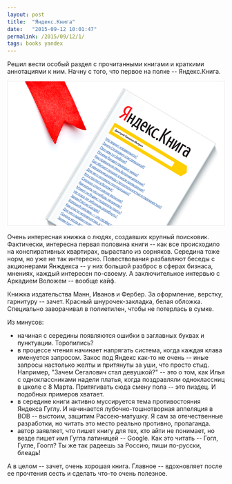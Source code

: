 ```yaml
---
layout: post
title:  "Яндекс.Книга"
date:   "2015-09-12 10:01:47"
permalink: /2015/09/12/1/
tags: books yandex
---
```


Решил вести особый раздел с прочитанными книгами и краткими аннотациями к
ним. Начну с того, что первое на полке -- Яндекс.Книга.

![cover](/assets/static/yandex_book.png)

Очень интересная книжка о людях, создавших крупный
поисковик. Фактически, интересна первая половина книги -- как все
происходило на конспиративных квартирах, вырастало из
сорняков. Середина тоже норм, но уже не так интересно. Повествования
разбавляют беседы с акционерами Янждекса -- у них большой разброс в
сферах бизнаса, мнениях, каждый интересен по-своему. А заключительное
интервью с Аркадием Воложем -- вообще кайф.

Книжка издательства Манн, Иванов и Фербер. За оформление, верстку,
гарнитуру -- зачет. Красный шнурочек-закладка, белая
обложка. Специально заворачивал в полиетилен, чтобы не потерлась в
сумке.

Из минусов:

- начиная с середины появляются ошибки в заглавных буквах и
  пунктуации. Торопились?
- в процессе чтения начинает напрягать система, когда каждая клава
  именуется запросом. Закос под Яндекс как-то не очень -- иные запросы
  настолько желты и притянуты за уши, что просто стыд. Например,
  "Зачем Сегалович стал девушкой?" -- это о том, как Илья с
  одноклассниками надели платья, когда поздравляли одноклассниц в
  школе с 8 Марта. Притягивать сюда смену пола -- это пиздец. И
  подобных примеров хватает.
- в середине книги активно муссируется тема противостояния Яндекса
  Гуглу. И начинается лубочно-тошнотворная аппеляция в ВОВ -- выстоим,
  защитим Рассею-матушку. Я сам за отечественные разработки, но читать
  это место реально противно, пропаганда.
- автор заявляет, что пишет книгу для тех, кто айти не понимает, но
  везде пишет имя Гугла латиницей -- Google. Как это читать -- Гогл,
  Гугле, Гоогл? Ты же так радеешь за Россию, пиши по-русски, блеадь!

А в целом -- зачет, очень хорошая книга. Главное -- вдохновляет после
ее прочтения сесть и сделать что-то очень полезное.
